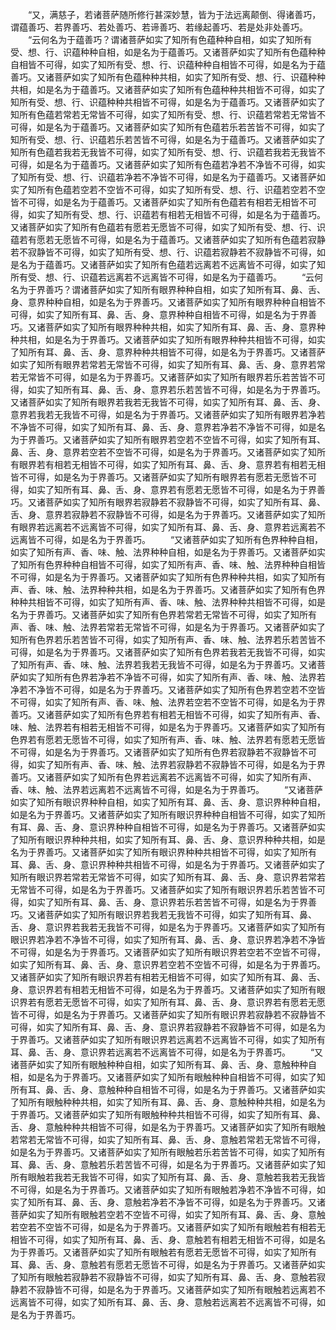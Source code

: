 <!-- { "loadSidebar": true } -->
　　“又，满慈子，若诸菩萨随所修行甚深妙慧，皆为于法远离颠倒、得诸善巧，谓蕴善巧、若界善巧、若处善巧、若谛善巧、若缘起善巧、若是处非处善巧。
　　“云何名为于蕴善巧？谓诸菩萨如实了知所有色蕴种种自相，如实了知所有受、想、行、识蕴种种自相，如是名为于蕴善巧。又诸菩萨如实了知所有色蕴种种自相皆不可得，如实了知所有受、想、行、识蕴种种自相皆不可得，如是名为于蕴善巧。又诸菩萨如实了知所有色蕴种种共相，如实了知所有受、想、行、识蕴种种共相，如是名为于蕴善巧。又诸菩萨如实了知所有色蕴种种共相皆不可得，如实了知所有受、想、行、识蕴种种共相皆不可得，如是名为于蕴善巧。又诸菩萨如实了知所有色蕴若常若无常皆不可得，如实了知所有受、想、行、识蕴若常若无常皆不可得，如是名为于蕴善巧。又诸菩萨如实了知所有色蕴若乐若苦皆不可得，如实了知所有受、想、行、识蕴若乐若苦皆不可得，如是名为于蕴善巧。又诸菩萨如实了知所有色蕴若我若无我皆不可得，如实了知所有受、想、行、识蕴若我若无我皆不可得，如是名为于蕴善巧。又诸菩萨如实了知所有色蕴若净若不净皆不可得，如实了知所有受、想、行、识蕴若净若不净皆不可得，如是名为于蕴善巧。又诸菩萨如实了知所有色蕴若空若不空皆不可得，如实了知所有受、想、行、识蕴若空若不空皆不可得，如是名为于蕴善巧。又诸菩萨如实了知所有色蕴若有相若无相皆不可得，如实了知所有受、想、行、识蕴若有相若无相皆不可得，如是名为于蕴善巧。又诸菩萨如实了知所有色蕴若有愿若无愿皆不可得，如实了知所有受、想、行、识蕴若有愿若无愿皆不可得，如是名为于蕴善巧。又诸菩萨如实了知所有色蕴若寂静若不寂静皆不可得，如实了知所有受、想、行、识蕴若寂静若不寂静皆不可得，如是名为于蕴善巧。又诸菩萨如实了知所有色蕴若远离若不远离皆不可得，如实了知所有受、想、行、识蕴若远离若不远离皆不可得，如是名为于蕴善巧。
　　“云何名为于界善巧？谓诸菩萨如实了知所有眼界种种自相，如实了知所有耳、鼻、舌、身、意界种种自相，如是名为于界善巧。又诸菩萨如实了知所有眼界种种自相皆不可得，如实了知所有耳、鼻、舌、身、意界种种自相皆不可得，如是名为于界善巧。又诸菩萨如实了知所有眼界种种共相，如实了知所有耳、鼻、舌、身、意界种种共相，如是名为于界善巧。又诸菩萨如实了知所有眼界种种共相皆不可得，如实了知所有耳、鼻、舌、身、意界种种共相皆不可得，如是名为于界善巧。又诸菩萨如实了知所有眼界若常若无常皆不可得，如实了知所有耳、鼻、舌、身、意界若常若无常皆不可得，如是名为于界善巧。又诸菩萨如实了知所有眼界若乐若苦皆不可得，如实了知所有耳、鼻、舌、身、意界若乐若苦皆不可得，如是名为于界善巧。又诸菩萨如实了知所有眼界若我若无我皆不可得，如实了知所有耳、鼻、舌、身、意界若我若无我皆不可得，如是名为于界善巧。又诸菩萨如实了知所有眼界若净若不净皆不可得，如实了知所有耳、鼻、舌、身、意界若净若不净皆不可得，如是名为于界善巧。又诸菩萨如实了知所有眼界若空若不空皆不可得，如实了知所有耳、鼻、舌、身、意界若空若不空皆不可得，如是名为于界善巧。又诸菩萨如实了知所有眼界若有相若无相皆不可得，如实了知所有耳、鼻、舌、身、意界若有相若无相皆不可得，如是名为于界善巧。又诸菩萨如实了知所有眼界若有愿若无愿皆不可得，如实了知所有耳、鼻、舌、身、意界若有愿若无愿皆不可得，如是名为于界善巧。又诸菩萨如实了知所有眼界若寂静若不寂静皆不可得，如实了知所有耳、鼻、舌、身、意界若寂静若不寂静皆不可得，如是名为于界善巧。又诸菩萨如实了知所有眼界若远离若不远离皆不可得，如实了知所有耳、鼻、舌、身、意界若远离若不远离皆不可得，如是名为于界善巧。
　　“又诸菩萨如实了知所有色界种种自相，如实了知所有声、香、味、触、法界种种自相，如是名为于界善巧。又诸菩萨如实了知所有色界种种自相皆不可得，如实了知所有声、香、味、触、法界种种自相皆不可得，如是名为于界善巧。又诸菩萨如实了知所有色界种种共相，如实了知所有声、香、味、触、法界种种共相，如是名为于界善巧。又诸菩萨如实了知所有色界种种共相皆不可得，如实了知所有声、香、味、触、法界种种共相皆不可得，如是名为于界善巧。又诸菩萨如实了知所有色界若常若无常皆不可得，如实了知所有声、香、味、触、法界若常若无常皆不可得，如是名为于界善巧。又诸菩萨如实了知所有色界若乐若苦皆不可得，如实了知所有声、香、味、触、法界若乐若苦皆不可得，如是名为于界善巧。又诸菩萨如实了知所有色界若我若无我皆不可得，如实了知所有声、香、味、触、法界若我若无我皆不可得，如是名为于界善巧。又诸菩萨如实了知所有色界若净若不净皆不可得，如实了知所有声、香、味、触、法界若净若不净皆不可得，如是名为于界善巧。又诸菩萨如实了知所有色界若空若不空皆不可得，如实了知所有声、香、味、触、法界若空若不空皆不可得，如是名为于界善巧。又诸菩萨如实了知所有色界若有相若无相皆不可得，如实了知所有声、香、味、触、法界若有相若无相皆不可得，如是名为于界善巧。又诸菩萨如实了知所有色界若有愿若无愿皆不可得，如实了知所有声、香、味、触、法界若有愿若无愿皆不可得，如是名为于界善巧。又诸菩萨如实了知所有色界若寂静若不寂静皆不可得，如实了知所有声、香、味、触、法界若寂静若不寂静皆不可得，如是名为于界善巧。又诸菩萨如实了知所有色界若远离若不远离皆不可得，如实了知所有声、香、味、触、法界若远离若不远离皆不可得，如是名为于界善巧。
　　“又诸菩萨如实了知所有眼识界种种自相，如实了知所有耳、鼻、舌、身、意识界种种自相，如是名为于界善巧。又诸菩萨如实了知所有眼识界种种自相皆不可得，如实了知所有耳、鼻、舌、身、意识界种种自相皆不可得，如是名为于界善巧。又诸菩萨如实了知所有眼识界种种共相，如实了知所有耳、鼻、舌、身、意识界种种共相，如是名为于界善巧。又诸菩萨如实了知所有眼识界种种共相皆不可得，如实了知所有耳、鼻、舌、身、意识界种种共相皆不可得，如是名为于界善巧。又诸菩萨如实了知所有眼识界若常若无常皆不可得，如实了知所有耳、鼻、舌、身、意识界若常若无常皆不可得，如是名为于界善巧。又诸菩萨如实了知所有眼识界若乐若苦皆不可得，如实了知所有耳、鼻、舌、身、意识界若乐若苦皆不可得，如是名为于界善巧。又诸菩萨如实了知所有眼识界若我若无我皆不可得，如实了知所有耳、鼻、舌、身、意识界若我若无我皆不可得，如是名为于界善巧。又诸菩萨如实了知所有眼识界若净若不净皆不可得，如实了知所有耳、鼻、舌、身、意识界若净若不净皆不可得，如是名为于界善巧。又诸菩萨如实了知所有眼识界若空若不空皆不可得，如实了知所有耳、鼻、舌、身、意识界若空若不空皆不可得，如是名为于界善巧。又诸菩萨如实了知所有眼识界若有相若无相皆不可得，如实了知所有耳、鼻、舌、身、意识界若有相若无相皆不可得，如是名为于界善巧。又诸菩萨如实了知所有眼识界若有愿若无愿皆不可得，如实了知所有耳、鼻、舌、身、意识界若有愿若无愿皆不可得，如是名为于界善巧。又诸菩萨如实了知所有眼识界若寂静若不寂静皆不可得，如实了知所有耳、鼻、舌、身、意识界若寂静若不寂静皆不可得，如是名为于界善巧。又诸菩萨如实了知所有眼识界若远离若不远离皆不可得，如实了知所有耳、鼻、舌、身、意识界若远离若不远离皆不可得，如是名为于界善巧。
　　“又诸菩萨如实了知所有眼触种种自相，如实了知所有耳、鼻、舌、身、意触种种自相，如是名为于界善巧。又诸菩萨如实了知所有眼触种种自相皆不可得，如实了知所有耳、鼻、舌、身、意触种种自相皆不可得，如是名为于界善巧。又诸菩萨如实了知所有眼触种种共相，如实了知所有耳、鼻、舌、身、意触种种共相，如是名为于界善巧。又诸菩萨如实了知所有眼触种种共相皆不可得，如实了知所有耳、鼻、舌、身、意触种种共相皆不可得，如是名为于界善巧。又诸菩萨如实了知所有眼触若常若无常皆不可得，如实了知所有耳、鼻、舌、身、意触若常若无常皆不可得，如是名为于界善巧。又诸菩萨如实了知所有眼触若乐若苦皆不可得，如实了知所有耳、鼻、舌、身、意触若乐若苦皆不可得，如是名为于界善巧。又诸菩萨如实了知所有眼触若我若无我皆不可得，如实了知所有耳、鼻、舌、身、意触若我若无我皆不可得，如是名为于界善巧。又诸菩萨如实了知所有眼触若净若不净皆不可得，如实了知所有耳、鼻、舌、身、意触若净若不净皆不可得，如是名为于界善巧。又诸菩萨如实了知所有眼触若空若不空皆不可得，如实了知所有耳、鼻、舌、身、意触若空若不空皆不可得，如是名为于界善巧。又诸菩萨如实了知所有眼触若有相若无相皆不可得，如实了知所有耳、鼻、舌、身、意触若有相若无相皆不可得，如是名为于界善巧。又诸菩萨如实了知所有眼触若有愿若无愿皆不可得，如实了知所有耳、鼻、舌、身、意触若有愿若无愿皆不可得，如是名为于界善巧。又诸菩萨如实了知所有眼触若寂静若不寂静皆不可得，如实了知所有耳、鼻、舌、身、意触若寂静若不寂静皆不可得，如是名为于界善巧。又诸菩萨如实了知所有眼触若远离若不远离皆不可得，如实了知所有耳、鼻、舌、身、意触若远离若不远离皆不可得，如是名为于界善巧。
